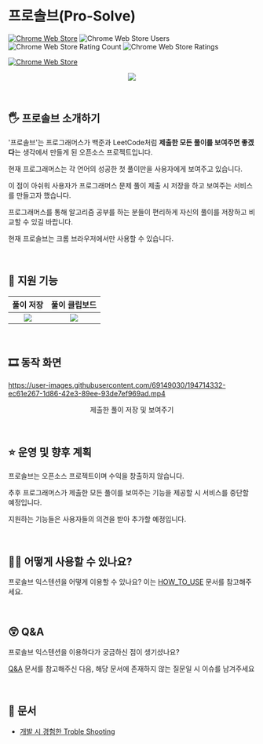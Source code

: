 # 프로솔브(Pro-Solve)

[![Chrome Web Store](https://img.shields.io/chrome-web-store/v/pjffalefhahlellpckbbiehmbljjhihl)](https://chrome.google.com/webstore/detail/%ED%94%84%EB%A1%9C%EC%86%94%EB%B8%8Cpro-solve/pjffalefhahlellpckbbiehmbljjhihl) 
![Chrome Web Store Users](https://img.shields.io/chrome-web-store/users/pjffalefhahlellpckbbiehmbljjhihl?label=users%40chrome) 
![Chrome Web Store Rating Count](https://img.shields.io/chrome-web-store/rating-count/pjffalefhahlellpckbbiehmbljjhihl) 
![Chrome Web Store Ratings](https://img.shields.io/chrome-web-store/rating/pjffalefhahlellpckbbiehmbljjhihl) 

[![Chrome Web Store](https://storage.googleapis.com/chrome-gcs-uploader.appspot.com/image/WlD8wC6g8khYWPJUsQceQkhXSlv1/UV4C4ybeBTsZt43U4xis.png)](https://chrome.google.com/webstore/detail/%ED%94%84%EB%A1%9C%EC%86%94%EB%B8%8Cpro-solve/pjffalefhahlellpckbbiehmbljjhihl/related?hl=ko)

<p align="center">
  <img src="https://imgur.com/ErchPSX.png">
</p>

<br />


## 🖐 프로솔브 소개하기


'프로솔브'는 프로그래머스가 백준과 LeetCode처럼 **제출한 모든 풀이를 보여주면 좋겠다**는 생각에서 만들게 된 오픈소스 프로젝트입니다.

현재 프로그래머스는 각 언어의 성공한 첫 풀이만을 사용자에게 보여주고 있습니다.

이 점이 아쉬워 사용자가 프로그래머스 문제 풀이 제출 시 저장을 하고 보여주는 서비스를 만들고자 했습니다.

프로그래머스를 통해 알고리즘 공부를 하는 분들이 편리하게 자신의 풀이를 저장하고 비교할 수 있길 바랍니다.

현재 프로솔브는 크롬 브라우저에서만 사용할 수 있습니다.

<br />

## 🎈 지원 기능

|                    **풀이 저장**                     |                      **풀이 클립보드**                      |
| :----------------------------------------------------: | :-------------------------------------------------------: |
|   <img src="https://imgur.com/pUFGw2U.png">         | <img src="https://imgur.com/DXv3A8N.png"> |

<br />

## 🎞 동작 화면

https://user-images.githubusercontent.com/69149030/194714332-ec61e267-1d86-42e3-89ee-93de7ef969ad.mp4
<p align="center">제출한 풀이 저장 및 보여주기</p>

<br />

## ⭐ 운영 및 향후 계획

프로솔브는 오픈소스 프로젝트이며 수익을 창출하지 않습니다.

추후 프로그래머스가 제출한 모든 풀이를 보여주는 기능을 제공할 시 서비스를 중단할 예정입니다.

지원하는 기능들은 사용자들의 의견을 받아 추가할 예정입니다.

<br />

## 🙋‍♀️ 어떻게 사용할 수 있나요?

프로솔브 익스텐션을 어떻게 이용할 수 있나요? 이는 [HOW_TO_USE](https://github.com/dev-redo/pro-solve/blob/main/HOW_TO_USE.md) 문서를 참고해주세요.

<br />

## 😲 Q&A
프로솔브 익스텐션을 이용하다가 궁금하신 점이 생기셨나요?

[Q&A](https://github.com/dev-redo/pro-solve/blob/main/Q&A.md) 문서를 참고해주신 다음, 해당 문서에 존재하지 않는 질문일 시 이슈를 남겨주세요

<br />

## 📜 문서

- [개발 시 경험한 Troble Shooting](https://github.com/dev-redo/pro-solve/blob/main/TroubleShooting.md)
